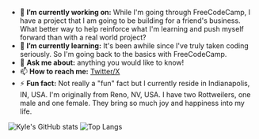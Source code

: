 - 🔭 **I’m currently working on:** While I'm going through FreeCodeCamp, I have a project that I am going to be building for a friend's business. What better way to help reinforce what I'm learning and push myself forward than with a real world project?
- 🌱 **I’m currently learning:** It's been awhile since I've truly taken coding seriously. So I'm going back to the basics with FreeCodeCamp.
- 💬 **Ask me about:** anything you would like to know!
- 📫 **How to reach me:** [Twitter/X](https://twitter.com/kylejohnsondev)
- ⚡ **Fun fact:** Not really a "fun" fact but I currently reside in Indianapolis, IN, USA. I'm originally from Reno, NV, USA. I have two Rottweilers, one male and one female. They bring so much joy and happiness into my life.

![Kyle's GitHub stats](https://github-readme-stats.vercel.app/api?username=kjohnsondev&show_icons=true&theme=dark) ![Top Langs](https://github-readme-stats.vercel.app/api/top-langs/?username=kjohnsondev&hide_progress=true)
